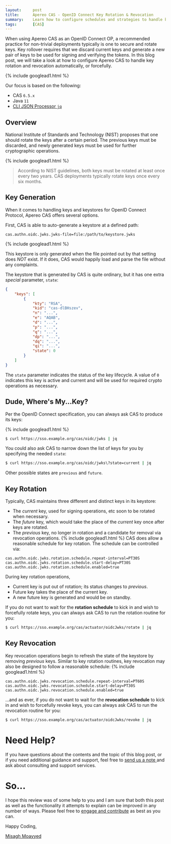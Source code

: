 ```yaml
---
layout:     post
title:      Apereo CAS - OpenID Connect Key Rotation & Revocation
summary:    Learn how to configure schedules and strategies to handle key rollover, rotation, and revocation for keys used by OpenID Connect's keystore.
tags:       [CAS]
---
```


When using Apereo CAS as an OpenID Connect OP, a recommended practice for non-trivial deployments typically is one to secure and rotate keys. Key rollover requires that we discard current keys and generate a new pair of keys to be used for signing and verifying the tokens. In this blog post, we will take a look at how to configure Apereo CAS to handle key rotation and revocation automatically, or forcefully.

{% include googlead1.html  %}

Our focus is based on the following:

- CAS `6.5.x`
- Java `11`
- [CLI JSON Processor `jq`](https://stedolan.github.io/jq/)

## Overview

National Institute of Standards and Technology (NIST) proposes that one should rotate the keys after a certain period. The previous keys must be discarded, 
and newly generated keys must be used for further cryptographic operations. 

{% include googlead1.html  %}
> According to NIST guidelines, both keys must be rotated at least once every two years. CAS deployments typically rotate keys once every six months.

## Key Generation

When it comes to handling keys and keystores for OpenID Connect Protocol, Apereo CAS offers several options. 

First, CAS is able to auto-generate a keystore at a defined path:

```properties
cas.authn.oidc.jwks.jwks-file=file:/path/to/keystore.jwks
```

{% include googlead1.html  %}

This keystore is only generated when the file pointed out by that setting does *NOT* exist. If it does, CAS would happily load and parse the file without any complaints.

The keystore that is generated by CAS is quite ordinary, but it has one extra *special* parameter, `state`:

```json
{
    "keys": [
        {
            "kty": "RSA",
            "kid": "cas-dlBHszev",
            "n": "...",
            "e": "AQAB",
            "d": "...",
            "p": "...",
            "q": "...",
            "dp": "...",
            "dq": "...",
            "qi": "...",
            "state": 0
        }
    ]
}
```

The `state` parameter indicates the status of the key lifecycle. A value of `0` indicates this key is active and current and will be used for required crypto operations as necessary. 

## Dude, Where's My...Key?

Per the OpenID Connect specification, you can always ask CAS to produce its keys:

{% include googlead1.html  %}
```bash
$ curl https://sso.example.org/cas/oidc/jwks | jq
```

You could also ask CAS to narrow down the list of keys for you by specifying the needed `state`:

```bash
$ curl https://sso.example.org/cas/oidc/jwks\?state=current | jq
```

Other possible states are `previous` and `future`.

## Key Rotation

Typically, CAS maintains three different and distinct keys in its keystore:

- The *current* key, used for signing operations, etc soon to be rotated when necessary.
- The *future* key, which would take the place of the *current* key once after keys are rotated.
- The *previous* key, no longer in rotation and a candidate for removal via revocation operations.
{% include googlead1.html  %}
CAS does allow a reasonable schedule for key rotation. The schedule can be controlled via:

```properties
cas.authn.oidc.jwks.rotation.schedule.repeat-interval=PT30S
cas.authn.oidc.jwks.rotation.schedule.start-delay=PT30S
cas.authn.oidc.jwks.rotation.schedule.enabled=true
```

During key rotation operations,

- Current key is put out of rotation; its status changes to *previous*.
- Future key takes the place of the current key.
- A new future key is generated and would be on standby.

If you do not want to wait for the **rotation schedule** to kick in and wish to forcefully rotate keys, you can always ask CAS to run the rotation routine for you:

```bash
$ curl https://sso.example.org/cas/actuator/oidcJwks/rotate | jq
```

## Key Revocation

Key revocation operations begin to refresh the state of the keystore by removing *previous* keys. Similar to key rotation routines, key revocation may also be designed to follow a reasonable schedule:
{% include googlead1.html  %}
```properties
cas.authn.oidc.jwks.revocation.schedule.repeat-interval=PT60S
cas.authn.oidc.jwks.revocation.schedule.start-delay=PT30S
cas.authn.oidc.jwks.revocation.schedule.enabled=true
```

...and as ever, if you do not want to wait for the **revocation schedule** to kick in and wish to forcefully revoke keys, you can always ask CAS to run the revocation routine for you:

```bash
$ curl https://sso.example.org/cas/actuator/oidcJwks/revoke | jq
```

# Need Help?

If you have questions about the contents and the topic of this blog post, or if you need additional guidance and support, feel free to [send us a note ](/#contact-section-header) and ask about consulting and support services.

# So...

I hope this review was of some help to you and I am sure that both this post as well as the functionality it attempts to explain can be improved in any number of ways. Please feel free to [engage and contribute][contribguide] as best as you can.

Happy Coding,

[Misagh Moayyed](https://fawnoos.com)

[contribguide]: https://apereo.github.io/cas/developer/Contributor-Guidelines.html
